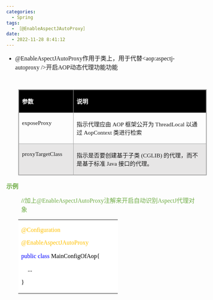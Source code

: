 ```yaml
---
categories:
  - Spring
tags:
  - ［@EnableAspectJAutoProxy］
date:
  - 2022-11-28 8:41:12
---
```


<ul style="list-style-type:disc">
    <li><span style="font-size:12.0pt"><span
                style="font-family:&quot;Comic Sans MS&quot;">@EnableAspectJAutoProxy</span></span><span
            style="font-size:12.0pt"><span
                style="font-family:&quot;Microsoft YaHei UI&quot;">作用于类上，用于代替</span></span><span
            style="font-size:12.0pt"><span style="font-family:&quot;Comic Sans MS&quot;">&lt;aop:aspectj-autoproxy
                /&gt;</span></span><span style="font-size:12.0pt"><span
                style="font-family:&quot;Microsoft YaHei UI&quot;">开启</span></span><span style="font-size:12.0pt"><span
                style="font-family:&quot;Comic Sans MS&quot;">AOP</span></span><span style="font-size:12.0pt"><span
                style="font-family:&quot;Microsoft YaHei UI&quot;">动态代理功能功能</span></span></li>
</ul>
<p><span style="font-size:12.0pt"><span style="font-family:&quot;Microsoft YaHei UI&quot;">&nbsp;</span></span></p>
<table summary="" cellspacing="0"
    style="border-collapse:collapse; border-color:#a3a3a3; border-style:solid; border-width:1px; margin-left:32px"
    class=" cke_show_border">
    <tbody>
        <tr>
            <td
                style="background-color:black; border-bottom:1px solid #a3a3a3; border-left:1px solid #a3a3a3; border-right:1px solid #a3a3a3; border-top:1px solid #a3a3a3; vertical-align:top; width:1.509in">
                <p><span style="font-size:11.5pt"><span style="font-family:&quot;Microsoft YaHei UI&quot;"><span
                                style="color:white"><strong>参数</strong></span></span></span></p>
            </td>
            <td
                style="background-color:black; border-bottom:1px solid #a3a3a3; border-left:1px solid #a3a3a3; border-right:1px solid #a3a3a3; border-top:1px solid #a3a3a3; vertical-align:top; width:5.6888in">
                <p><span style="font-size:11.5pt"><span style="font-family:&quot;Microsoft YaHei UI&quot;"><span
                                style="color:white"><strong>说明</strong></span></span></span></p>
            </td>
        </tr>
        <tr>
            <td
                style="border-bottom:1px solid #a3a3a3; border-left:1px solid #a3a3a3; border-right:1px solid #a3a3a3; border-top:1px solid #a3a3a3; vertical-align:top; width:1.509in">
                <p><span style="font-size:11.5pt"><span
                            style="font-family:&quot;Comic Sans MS&quot;">exposeProxy</span></span></p>
            </td>
            <td
                style="border-bottom:1px solid #a3a3a3; border-left:1px solid #a3a3a3; border-right:1px solid #a3a3a3; border-top:1px solid #a3a3a3; vertical-align:top; width:5.6888in">
                <p><span style="font-size:11.5pt"><span
                            style="font-family:&quot;Microsoft YaHei UI&quot;">指示代理应由</span><span
                            style="font-family:&quot;Comic Sans MS&quot;"> AOP </span><span
                            style="font-family:&quot;Microsoft YaHei UI&quot;">框架公开为</span><span
                            style="font-family:&quot;Comic Sans MS&quot;"> ThreadLocal </span><span
                            style="font-family:&quot;Microsoft YaHei UI&quot;">以通过</span><span
                            style="font-family:&quot;Comic Sans MS&quot;"> AopContext </span><span
                            style="font-family:&quot;Microsoft YaHei UI&quot;">类进行检索</span></span></p>
            </td>
        </tr>
        <tr>
            <td
                style="background-color:#e7e6e6; border-bottom:1px solid #a3a3a3; border-left:1px solid #a3a3a3; border-right:1px solid #a3a3a3; border-top:1px solid #a3a3a3; vertical-align:top; width:1.5284in">
                <p><span style="font-size:11.5pt"><span
                            style="font-family:&quot;Comic Sans MS&quot;">proxyTargetClass</span></span></p>
            </td>
            <td
                style="background-color:#e7e6e6; border-bottom:1px solid #a3a3a3; border-left:1px solid #a3a3a3; border-right:1px solid #a3a3a3; border-top:1px solid #a3a3a3; vertical-align:top; width:5.7388in">
                <p><span style="font-size:11.5pt"><span
                            style="font-family:&quot;Microsoft YaHei UI&quot;">指示是否要创建基于子类</span><span
                            style="font-family:&quot;Comic Sans MS&quot;"> (CGLIB) </span><span
                            style="font-family:&quot;Microsoft YaHei UI&quot;">的代理，而不是基于标准</span><span
                            style="font-family:&quot;Comic Sans MS&quot;"> Java </span><span
                            style="font-family:&quot;Microsoft YaHei UI&quot;">接口的代理。</span></span></p>
            </td>
        </tr>
    </tbody>
</table>
<p><span style="font-size:12.0pt"><span style="font-family:&quot;Microsoft YaHei UI&quot;"><span
                style="color:#70ad47"><strong>示例</strong></span></span></span></p>
<p style="margin-left: 40px;"><span style="font-size:12.0pt"><span style="color:#70ad47"><strong><span
                    style="font-family:&quot;Comic Sans MS&quot;">//</span></strong><span
                style="font-family:&quot;Microsoft YaHei UI&quot;">加上</span><span
                style="font-family:&quot;Comic Sans MS&quot;">@EnableAspectJAutoProxy</span><span
                style="font-family:&quot;Microsoft YaHei UI&quot;">注解来开启自动识别</span><span
                style="font-family:&quot;Comic Sans MS&quot;">AspectJ</span><span
                style="font-family:&quot;Microsoft YaHei UI&quot;">代理对象</span></span></span></p>
<table summary="" cellspacing="0"
    style="border-collapse:collapse; border-color:#a3a3a3; border-style:solid; border-width:0px; margin-left:32px"
    class=" cke_show_border">
    <tbody>
        <tr>
            <td
                style="background-color:white; border-bottom:0px; border-left:0px; border-right:0px; border-top:0px; vertical-align:top; width:2.6027in">
                <p><span style="font-size:12.0pt"><span style="font-family:&quot;Comic Sans MS&quot;"><span
                                style="color:#ffc000">@Configuration</span></span></span></p>
                <p><span style="font-size:12.0pt"><span style="font-family:&quot;Comic Sans MS&quot;"><span
                                style="color:#ffc000">@EnableAspectJAutoProxy</span></span></span></p>
                <p><span style="font-size:12.0pt"><span style="font-family:&quot;Comic Sans MS&quot;"><span
                                style="color:blue">public</span></span>&nbsp;<span
                            style="font-family:&quot;Comic Sans MS&quot;"><span
                                style="color:blue">class</span></span>&nbsp;<span
                            style="font-family:&quot;Comic Sans MS&quot;"><span
                                style="color:black">MainConfigOfAop{</span></span></span></p>
                <p><span style="font-size:12.0pt"><span style="color:black">&nbsp;&nbsp;&nbsp;&nbsp;<span
                                style="font-family:&quot;Comic Sans MS&quot;">...</span></span></span></p>
                <p><span style="font-size:12.0pt"><span style="font-family:&quot;Comic Sans MS&quot;"><span
                                style="color:black">}</span></span></span></p>
            </td>
        </tr>
    </tbody>
</table>
